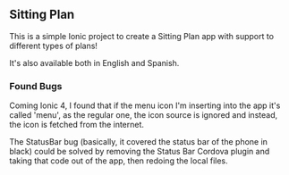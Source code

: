  ## Sitting Plan

 This is a simple Ionic project to create a Sitting Plan app with support to different types of plans!

 It's also available both in English and Spanish.


### Found Bugs

Coming Ionic 4, I found that if the menu icon I'm inserting into the app it's called 'menu', as the regular one, the icon source is ignored and instead, the icon is fetched from the internet.

The StatusBar bug (basically, it covered the status bar of the phone in black) could be solved by removing the Status Bar Cordova plugin and taking that code out of the app, then redoing the local files.